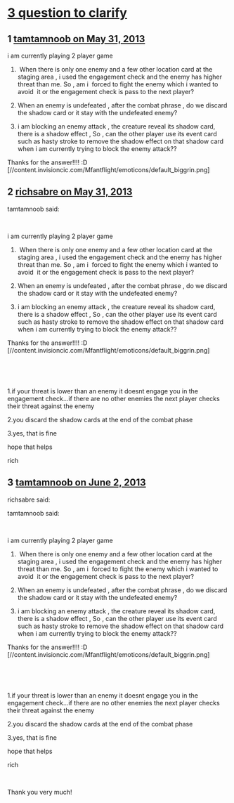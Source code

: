 # [3 question to clarify](https://community.fantasyflightgames.com/topic/84554-3-question-to-clarify/)

## 1 [tamtamnoob on May 31, 2013](https://community.fantasyflightgames.com/topic/84554-3-question-to-clarify/?do=findComment&comment=800582)

i am currently playing 2 player game

1)  When there is only one enemy and a few other location card at the staging area , i used the engagement check and the enemy has higher threat than me. So , am i  forced to fight the enemy which i wanted to avoid  it or the engagement check is pass to the next player?

2) When an enemy is undefeated , after the combat phrase , do we discard the shadow card or it stay with the undefeated enemy?

3) i am blocking an enemy attack , the creature reveal its shadow card, there is a shadow effect , So , can the other player use its event card such as hasty stroke to remove the shadow effect on that shadow card when i am currently trying to block the enemy attack??

Thanks for the answer!!!! :D [//content.invisioncic.com/Mfantflight/emoticons/default_biggrin.png]

## 2 [richsabre on May 31, 2013](https://community.fantasyflightgames.com/topic/84554-3-question-to-clarify/?do=findComment&comment=800593)

tamtamnoob said:

 

i am currently playing 2 player game

1)  When there is only one enemy and a few other location card at the staging area , i used the engagement check and the enemy has higher threat than me. So , am i  forced to fight the enemy which i wanted to avoid  it or the engagement check is pass to the next player?

2) When an enemy is undefeated , after the combat phrase , do we discard the shadow card or it stay with the undefeated enemy?

3) i am blocking an enemy attack , the creature reveal its shadow card, there is a shadow effect , So , can the other player use its event card such as hasty stroke to remove the shadow effect on that shadow card when i am currently trying to block the enemy attack??

Thanks for the answer!!!! :D [//content.invisioncic.com/Mfantflight/emoticons/default_biggrin.png]

 

 

1.if your threat is lower than an enemy it doesnt engage you in the engagement check…if there are no other enemies the next player checks their threat against the enemy

2.you discard the shadow cards at the end of the combat phase

3.yes, that is fine

hope that helps

rich

## 3 [tamtamnoob on June 2, 2013](https://community.fantasyflightgames.com/topic/84554-3-question-to-clarify/?do=findComment&comment=801063)

richsabre said:

tamtamnoob said:

 

i am currently playing 2 player game

1)  When there is only one enemy and a few other location card at the staging area , i used the engagement check and the enemy has higher threat than me. So , am i  forced to fight the enemy which i wanted to avoid  it or the engagement check is pass to the next player?

2) When an enemy is undefeated , after the combat phrase , do we discard the shadow card or it stay with the undefeated enemy?

3) i am blocking an enemy attack , the creature reveal its shadow card, there is a shadow effect , So , can the other player use its event card such as hasty stroke to remove the shadow effect on that shadow card when i am currently trying to block the enemy attack??

Thanks for the answer!!!! :D [//content.invisioncic.com/Mfantflight/emoticons/default_biggrin.png]

 

 

1.if your threat is lower than an enemy it doesnt engage you in the engagement check…if there are no other enemies the next player checks their threat against the enemy

2.you discard the shadow cards at the end of the combat phase

3.yes, that is fine

hope that helps

rich



 

Thank you very much!

